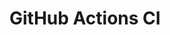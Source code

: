 # GitHub Actions CI

























































































































































































































































































































































































































































































































































































































































































































































































































































































































































































































































































































































































































































































































































































































































































































































































































































































































































































































































































































































































































































































































































































































































































































































































































































































































































































































































































































































































































































































































































































































































































































































































































































































































































































































































































































































































































































